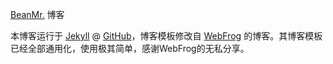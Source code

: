 [BeanMr.](http://blog.estonnet.com) 博客

本博客运行于 [Jekyll](http://jekyllrb.com) @ [GitHub](http://github.com/beanmr/beanmr.github.com)，博客模板修改自 [WebFrog](http://webfrogs.me/) 的博客。其博客模板已经全部通用化，使用极其简单，感谢WebFrog的无私分享。
